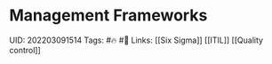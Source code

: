 # Management Frameworks
UID: 202203091514
Tags: #🔥 #🌱 
Links: [[Six Sigma]] [[ITIL]] [[Quality control]]
